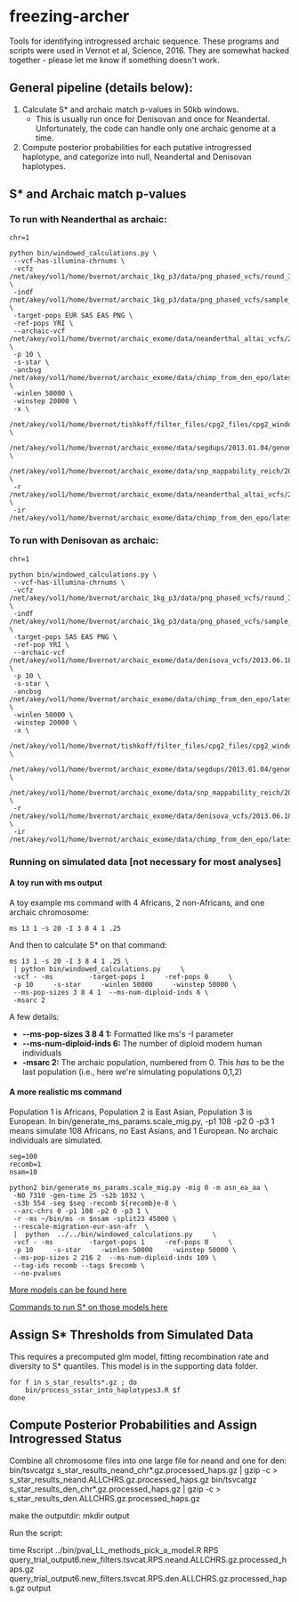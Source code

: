 # freezing-archer

Tools for identifying introgressed archaic sequence.  These programs and scripts were used in Vernot et al, Science, 2016.  They are somewhat hacked together - please let me know if something doesn't work.

## General pipeline (details below):

1. Calculate S* and archaic match p-values in 50kb windows.
    - This is usually run once for Denisovan and once for Neandertal. Unfortunately, the code can handle only one archaic genome at a time.
2. Compute posterior probabilities for each putative introgressed haplotype, and categorize into null, Neandertal and Denisovan haplotypes.

## S* and Archaic match p-values

### To run with Neanderthal as archaic:

    chr=1
    
    python bin/windowed_calculations.py \
     --vcf-has-illumina-chrnums \
     -vcfz /net/akey/vol1/home/bvernot/archaic_1kg_p3/data/png_phased_vcfs/round_3_merged_with_1kg/phased.png.chr$chr.merged_with_1kg.vcf.gz \
     -indf /net/akey/vol1/home/bvernot/archaic_1kg_p3/data/png_phased_vcfs/sample_id_files/demographics.txt.sorted.just_35_seqed_inds.language.with_1kg \
     -target-pops EUR SAS EAS PNG \
     -ref-pops YRI \
     --archaic-vcf /net/akey/vol1/home/bvernot/archaic_exome/data/neanderthal_altai_vcfs/2014.09.29/filtered_vcfs/chr$chr.altai_neand_filtered.vcf.gz \
     -p 10 \
     -s-star \
     -ancbsg /net/akey/vol1/home/bvernot/archaic_exome/data/chimp_from_den_epo/latest/chimp_chrAll.bsg \
     -winlen 50000 \
     -winstep 20000 \
     -x \
     /net/akey/vol1/home/bvernot/tishkoff/filter_files/cpg2_files/cpg2_windows_hg19.bed.zerobased.bbg \
     /net/akey/vol1/home/bvernot/archaic_exome/data/segdups/2013.01.04/genomicSuperDups.txt.bed.bbg \
     /net/akey/vol1/home/bvernot/archaic_exome/data/snp_mappability_reich/2013.01.04/hs37m_mask35_50.flt.bed.fixed.bbg \
     -r /net/akey/vol1/home/bvernot/archaic_exome/data/neanderthal_altai_vcfs/2014.09.29/neand_called_bases_x_indels.bbg \
     -ir /net/akey/vol1/home/bvernot/archaic_exome/data/chimp_from_den_epo/latest/chimp_chrAll.mapped.bbg


### To run with Denisovan as archaic:

    chr=1
    
    python bin/windowed_calculations.py \
     --vcf-has-illumina-chrnums \
     -vcfz /net/akey/vol1/home/bvernot/archaic_1kg_p3/data/png_phased_vcfs/round_3_merged_with_1kg/phased.png.chr$chr.merged_with_1kg.vcf.gz \
     -indf /net/akey/vol1/home/bvernot/archaic_1kg_p3/data/png_phased_vcfs/sample_id_files/demographics.txt.sorted.just_35_seqed_inds.language.with_1kg \
     -target-pops SAS EAS PNG \
     -ref-pop YRI \
     --archaic-vcf /net/akey/vol1/home/bvernot/archaic_exome/data/denisova_vcfs/2013.06.18/filtered_vcfs/chr$chr.den_filtered.vcf \
     -p 10 \
     -s-star \
     -ancbsg /net/akey/vol1/home/bvernot/archaic_exome/data/chimp_from_den_epo/latest/chimp_chrAll.bsg \
     -winlen 50000 \
     -winstep 20000 \
     -x \
     /net/akey/vol1/home/bvernot/tishkoff/filter_files/cpg2_files/cpg2_windows_hg19.bed.zerobased.bbg \
     /net/akey/vol1/home/bvernot/archaic_exome/data/segdups/2013.01.04/genomicSuperDups.txt.bed.bbg \
     /net/akey/vol1/home/bvernot/archaic_exome/data/snp_mappability_reich/2013.01.04/hs37m_mask35_50.flt.bed.fixed.bbg \
     -r /net/akey/vol1/home/bvernot/archaic_exome/data/denisova_vcfs/2013.06.18/denisova_called_bases_x_indels.bbg \
     -ir /net/akey/vol1/home/bvernot/archaic_exome/data/chimp_from_den_epo/latest/chimp_chrAll.mapped.bbg




### Running on simulated data [not necessary for most analyses]

#### A toy run with ms output

A toy example ms command with 4 Africans, 2 non-Africans, and one archaic chromosome:

    ms 13 1 -s 20 -I 3 8 4 1 .25

And then to calculate S* on that command:

    ms 13 1 -s 20 -I 3 8 4 1 .25 \
     | python bin/windowed_calculations.py     \
     -vcf - -ms         -target-pops 1     -ref-pops 0     \
     -p 10     -s-star     -winlen 50000     -winstep 50000 \
     --ms-pop-sizes 3 8 4 1  --ms-num-diploid-inds 6 \
     -msarc 2

A few details:
* **--ms-pop-sizes 3 8 4 1:** Formatted like ms's -I parameter
* **--ms-num-diploid-inds 6:** The number of diploid modern human individuals
* **-msarc 2:** The archaic population, numbered from 0.  This *has* to be the last population (i.e., here we're simulating populations 0,1,2)

#### A more realistic ms command

Population 1 is Africans, Population 2 is East Asian, Population 3 is European.  In bin/generate_ms_params.scale_mig.py, -p1 108 -p2 0 -p3 1 means simulate 108 Africans, no East Asians, and 1 European.  No archaic individuals are simulated.

    seg=100
    recomb=1
    nsam=10

    python2 bin/generate_ms_params.scale_mig.py -mig 0 -m asn_ea_aa \
     -N0 7310 -gen-time 25 -s2b 1032 \
     -s3b 554 -seg $seg -recomb ${recomb}e-8 \
     --arc-chrs 0 -p1 108 -p2 0 -p3 1 \
     -r -ms ~/bin/ms -n $nsam -split23 45000 \
     --rescale-migration-eur-asn-afr  \
     |  python  ../../bin/windowed_calculations.py     \
     -vcf - -ms         -target-pops 1     -ref-pops 0     \
     -p 10     -s-star     -winlen 50000     -winstep 50000 \
     --ms-pop-sizes 2 216 2  --ms-num-diploid-inds 109 \
     --tag-ids recomb --tags $recomb \
     --no-pvalues

[More models can be found here](experiments/null_models/ms_models)

[Commands to run S* on those models here](experiments/null_models/bin/submit_null_model_grid_simulations.sh)


## Assign S* Thresholds from Simulated Data

This requires a precomputed glm model, fitting recombination rate and diversity to S* quantiles.  This model is in the supporting data folder.

    for f in s_star_results*.gz ; do
        bin/process_sstar_into_haplotypes3.R $f
    done

## Compute Posterior Probabilities and Assign Introgressed Status

Combine all chromosome files into one large file for neand and one for den:
    bin/tsvcatgz s_star_results_neand_chr*.gz.processed_haps.gz | gzip -c > s_star_results_neand.ALLCHRS.gz.processed_haps.gz
    bin/tsvcatgz s_star_results_den_chr*.gz.processed_haps.gz | gzip -c > s_star_results_den.ALLCHRS.gz.processed_haps.gz

make the outputdir:
mkdir output

Run the script:

time Rscript ../bin/pval_LL_methods_pick_a_model.R RPS query_trial_output6.new_filters.tsvcat.RPS.neand.ALLCHRS.gz.processed_haps.gz query_trial_output6.new_filters.tsvcat.RPS.den.ALLCHRS.gz.processed_haps.gz output
